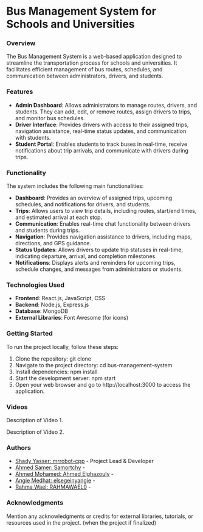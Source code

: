 # Bus Management System for Schools and Universities

### Overview
The Bus Management System is a web-based application designed to streamline the transportation process for schools and universities. It facilitates efficient management of bus routes, schedules, and communication between administrators, drivers, and students.

### Features

- **Admin Dashboard**: Allows administrators to manage routes, drivers, and students. They can add, edit, or remove routes, assign drivers to trips, and monitor bus schedules.
- **Driver Interface**: Provides drivers with access to their assigned trips, navigation assistance, real-time status updates, and communication with students.
- **Student Portal**: Enables students to track buses in real-time, receive notifications about trip arrivals, and communicate with drivers during trips.
### Functionality
The system includes the following main functionalities:

- **Dashboard**: Provides an overview of assigned trips, upcoming schedules, and notifications for drivers, and students.
- **Trips**: Allows users to view trip details, including routes, start/end times, and estimated arrival at each stop.
- **Communication**: Enables real-time chat functionality between drivers and students during trips.
- **Navigation**: Provides navigation assistance to drivers, including maps, directions, and GPS guidance.
- **Status Updates**: Allows drivers to update trip statuses in real-time, indicating departure, arrival, and completion milestones.
- **Notifications**: Displays alerts and reminders for upcoming trips, schedule changes, and messages from administrators or students.
### Technologies Used
- **Frontend**:  React.js, JavaScript, CSS  
- **Backend**: Node.js, Express.js
- **Database**: MongoDB
- **External Libraries**: Font Awesome (for icons)
### Getting Started
To run the project locally, follow these steps:

1. Clone the repository: git clone <repository-url>
2. Navigate to the project directory: cd bus-management-system
3. Install dependencies: npm install
4. Start the development server: npm start
5. Open your web browser and go to http://localhost:3000 to access the application.
### Videos

Description of Video 1.


Description of Video 2.

### Authors
- [Shady Yasser: mrrobot-cpp](https://github.com/MrRobot-cpp) - Project Lead & Developer
- [Ahmed Samer: Samortchy](https://github.com/Samortchy) - 
- [Ahmed Mohamed: Ahmed Elghazouly](https://github.com/Ahmed-Elghazouly) - 
- [Angie Medhat: elsegeinyangie](https://github.com/elsegeinyangie) - 
- [Rahma Wael: RAHMAWAEL0](https://github.com/RAHMAWAEL0) - 

### Acknowledgments
Mention any acknowledgments or credits for external libraries, tutorials, or resources used in the project. (when the project if finalized)
